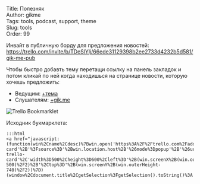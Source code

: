 Title: Полезняк  
Author: gikme  
Tags: tools, podcast, support, theme  
Slug: tools  
Order: 99

Инвайт в публичную борду для предложения новостей: <https://trello.com/invite/b/TDeSlYlj/66ede31129398b2ee2733d4232b5d581/gik-me-pub>

Чтобы быстро добавть тему перетащи ссылку на панель закладок и потом кликай по ней когда находишься на странице новости, которую хочешь предложить:

* Ведущим: <a href="javascript:(function(win%2Cname%2Cdesc)%7Bwin.open('https%3A%2F%2Ftrello.com%2Fadd-card'%2B'%3Fsource%3D'%2Bwin.location.host%2B'%26mode%3Dpopup'%2B'%26url%3D'%2BencodeURIComponent(win.location.href)%2B'%26name%3D'%2BencodeURIComponent(document.title)%2B'%26desc%3D'%2BencodeURIComponent(name)%2BencodeURIComponent('%20%20%5Cn')%2BencodeURIComponent(win.location.href)%2B'%26idList%3D556594c8dd3cea1107c4b13e'%2C'add-trello-card'%2C'width%3D500%2Cheight%3D600%2Cleft%3D'%2B(win.screenX%2B(win.outerWidth-500)%2F2)%2B'%2Ctop%3D'%2B(win.screenY%2B(win.outerHeight-740)%2F2))%7D)(window%2Cdocument.title%2CgetSelection%3FgetSelection().toString()%3A'')">+тема</a>
* Слушателям: <a href="javascript:(function(win%2Cname%2Cdesc)%7Bwin.open('https%3A%2F%2Ftrello.com%2Fadd-card'%2B'%3Fsource%3D'%2Bwin.location.host%2B'%26mode%3Dpopup'%2B'%26url%3D'%2BencodeURIComponent(win.location.href)%2B'%26name%3D'%2BencodeURIComponent(document.title)%2B'%26desc%3D'%2BencodeURIComponent(name)%2BencodeURIComponent('%20%20%5Cn')%2BencodeURIComponent(win.location.href)%2B'%26idList%3D56a7123d81adfc99f8fe8b22'%2C'add-trello-card'%2C'width%3D500%2Cheight%3D600%2Cleft%3D'%2B(win.screenX%2B(win.outerWidth-500)%2F2)%2B'%2Ctop%3D'%2B(win.screenY%2B(win.outerHeight-740)%2F2))%7D)(window%2Cdocument.title%2CgetSelection%3FgetSelection().toString()%3A'')">+gik.me</a>

![Trello Bookmarklet]({filename}/images/tools/trello-bookmarklet.png)

Исходник букмарклета:

    :::html
    <a href="javascript:(function(win%2Cname%2Cdesc)%7Bwin.open('https%3A%2F%2Ftrello.com%2Fadd-card'%2B'%3Fsource%3D'%2Bwin.location.host%2B'%26mode%3Dpopup'%2B'%26url%3D'%2BencodeURIComponent(win.location.href)%2B'%26name%3D'%2BencodeURIComponent(document.title)%2B'%26desc%3D'%2BencodeURIComponent(name)%2BencodeURIComponent('%20%20%5Cn')%2BencodeURIComponent(win.location.href)%2B'%26idList%3D56a7123d81adfc99f8fe8b22'%2C'add-trello-card'%2C'width%3D500%2Cheight%3D600%2Cleft%3D'%2B(win.screenX%2B(win.outerWidth-500)%2F2)%2B'%2Ctop%3D'%2B(win.screenY%2B(win.outerHeight-740)%2F2))%7D)(window%2Cdocument.title%2CgetSelection%3FgetSelection().toString()%3A'')">+gik.me</a>
